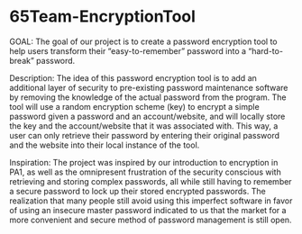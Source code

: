 # 65Team-EncryptionTool
GOAL:
The goal of our project is to create  a password encryption tool to help users transform their “easy-to-remember” password into a  “hard-to-break” password.

Description:
The idea of this password encryption tool is to add an additional layer of security to pre-existing password maintenance software by removing the knowledge of the actual password from the program.
The tool will use a random encryption scheme (key) to encrypt a simple password given a password and an account/website,  and will locally  store the key and the account/website that it was associated with.
This way, a user can only retrieve their password by entering their original password and the website into their local instance of the tool.

Inspiration:
The project was inspired by our introduction to encryption in PA1, as well as the omnipresent frustration of the security conscious with retrieving and storing complex passwords, all while still having to remember a secure password to lock up their stored encrypted passwords.
The realization that many people still avoid using this imperfect software in favor of using an insecure master password indicated to us that the market for a more convenient and secure method of password management is still open.
